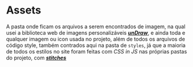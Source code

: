 # Assets 

A pasta onde ficam os arquivos a serem encontrados de imagem, na qual usei a biblioteca web de imagens personalizáveis ***[unDraw](https://undraw.co/)***, e ainda toda e qualquer imagem ou icon usada no projeto, além de todos os arquivos de código style, também contrados aqui na pasta de  `styles`, já que a maioria de todos os estilos no site foram feitas com *CSS in JS* nas próprias pastas do projeto, com ***[stitches](https://stitches.dev/docs/installation)***